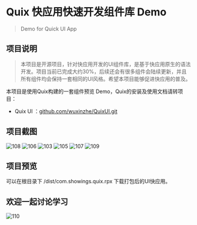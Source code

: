 # Quix 快应用快速开发组件库 Demo
> Demo for Quick UI App 

## 项目说明
> 本项目是开源项目，针对快应用开发的UI组件库，是基于快应用原生的语法开发。项目当前已完成大约30%，后续还会有很多组件会陆续更新，并且所有组件均会保持一套相同的UI风格。希望本项目能够促进快应用的普及。  

本项目是使用Quix构建的一套组件预览 Demo，Quix的安装及使用文档请转项目：
- Quix UI ：[github.com/wuxinzhe/QuixUI.git](https://github.com/wuxinzhe/QuixUI.git)

## 项目截图
![108](http://image.showings.com.cn/6.png-pre)
![106](http://image.showings.com.cn/1-pre)
![103](http://image.showings.com.cn/3-pre)
![105](http://image.showings.com.cn/4-pre)
![107](http://image.showings.com.cn/5-pre)
![109](http://image.showings.com.cn/7-pre)

## 项目预览
可以在根目录下 /dist/com.showings.quix.rpx 下载打包后的UI快应用。

## 欢迎一起讨论学习
![110](http://image.showings.com.cn/tutoro-pre)
